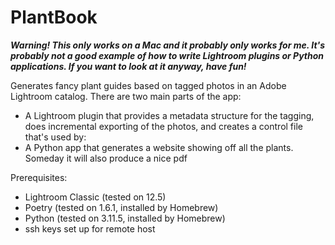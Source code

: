 # PlantBook
***Warning! This only works on a Mac and it probably only works for me. It's probably not a good example of how to
write Lightroom plugins or Python applications. If you want to look at it anyway, have fun!***

Generates fancy plant guides based on tagged photos in an Adobe Lightroom catalog. There are two main parts of the app:
* A Lightroom plugin that provides a metadata structure for the tagging, does incremental exporting of the photos, and creates a control file that's used by:
* A Python app that generates a website showing off all the plants. Someday it will also produce a nice pdf

Prerequisites:
* Lightroom Classic (tested on 12.5)
* Poetry (tested on 1.6.1, installed by Homebrew)
* Python (tested on 3.11.5, installed by Homebrew)
* ssh keys set up for remote host
